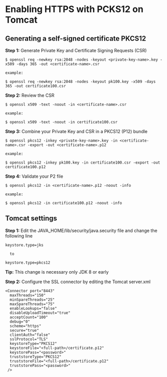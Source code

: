 # Enabling HTTPS with PCKS12 on Tomcat

## Generating a self-signed certificate PKCS12

**Step 1:** Generate Private Key and Certificate Signing Requests (CSR)

```
$ openssl req -newkey rsa:2048 -nodes -keyout <private-key-name>.key -x509 -days 365 -out <certificate-name>.csr

example:

$ openssl req -newkey rsa:2048 -nodes -keyout pk100.key -x509 -days 365 -out certificate100.csr
```

**Step 2:** Review the CSR

```
$ openssl x509 -text -noout -in <certificate-name>.csr

example:

$ openssl x509 -text -noout -in certificate100.csr
```

**Step 3:** Combine your Private Key and CSR in a PKCS12 (P12) bundle

```
$ openssl pkcs12 -inkey <private-key-name>.key -in <certificate-name>.csr -export -out <certificate-name>.p12

example:

$ openssl pkcs12 -inkey pk100.key -in certificate100.csr -export -out certificate100.p12
```

**Step 4:** Validate your P2 file

```
$ openssl pkcs12 -in <certificate-name>.p12 -noout -info

example:

$ openssl pkcs12 -in certificate100.p12 -noout -info
```

## Tomcat settings

**Step 1:** Edit the JAVA_HOME/lib/security/java.security file and change the following line
```
keystore.type=jks

  to

keystore.type=pkcs12
```

**Tip:** This change is necessary only JDK 8 or early

**Step 2:** Configure the SSL connector by editing the Tomcat server.xml
```
<Connector port="8443"
  maxThreads="150"
  minSpareThreads="25"
  maxSpareThreads="75"
  enableLookups="false"
  disableUploadTimeout="true"
  acceptCount="100"
  debug="0"
  scheme="https"
  secure="true"
  clientAuth="false"
  sslProtocol="TLS" 
  keystoreType="PKCS12"
  keystoreFile="<full-path>/certificate.p12"
  keystorePass="<password>"
  truststoreType="PKCS12"
  truststoreFile="<full-path>/certificate.p12"
  truststorePass="<password>"
 />
```
